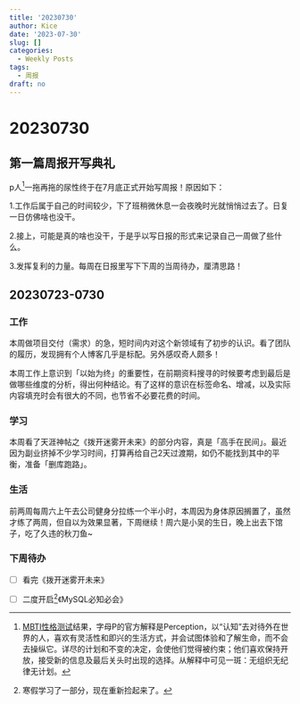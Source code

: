 ```yaml
---
title: '20230730'
author: Kice
date: '2023-07-30'
slug: []
categories:
  - Weekly Posts
tags:
  - 周报
draft: no
---
```

# 20230730

## 第一篇周报开写典礼

p人[^1]一拖再拖的尿性终于在7月底正式开始写周报！原因如下：

1.工作后属于自己的时间较少，下了班稍微休息一会夜晚时光就悄悄过去了。日复一日仿佛啥也没干。

2.接上，可能是真的啥也没干，于是乎以写日报的形式来记录自己一周做了些什么。

3.发挥复利的力量。每周在日报里写下下周的当周待办，厘清思路！


## 20230723-0730

### 工作

本周做项目交付（需求）的急，短时间内对这个新领域有了初步的认识。看了团队的履历，发现拥有个人博客几乎是标配。另外感叹奇人颇多！

本周工作上意识到「以始为终」的重要性，在前期资料搜寻的时候要考虑到最后是做哪些维度的分析，得出何种结论。有了这样的意识在标签命名、增减，以及实际内容填充时会有很大的不同，也节省不必要花费的时间。

### 学习
本周看了天涯神帖之《拨开迷雾开未来》的部分内容，真是「高手在民间」。最近因为副业挤掉不少学习时间，打算再给自己2天过渡期，如仍不能找到其中的平衡，准备「删库跑路」。


### 生活
前两周每周六上午去公司健身分拉练一个半小时，本周因为身体原因搁置了，虽然才练了两周，但自以为效果显著，下周继续！周六是小吴的生日，晚上出去下馆子，吃了久违的秋刀鱼~


### 下周待办

- [ ] 看完《拨开迷雾开未来》

- [ ] 二度开启[^2]《MySQL必知必会》










[^1]: [MBTI性格测试](http://ceshi.maszyxx.cn/mbti_collection/?bd_vid=8451959841883839740)结果，字母P的官方解释是Perception，以“认知”去对待外在世界的人，喜欢有灵活性和即兴的生活方式，并会试图体验和了解生命，而不会去操纵它。详尽的计划和不变的决定，会使他们觉得被约束；他们喜欢保持开放，接受新的信息及最后关头时出现的选择。从解释中可见一斑：无组织无纪律无计划。

[^2]: 寒假学习了一部分，现在重新捡起来了。













